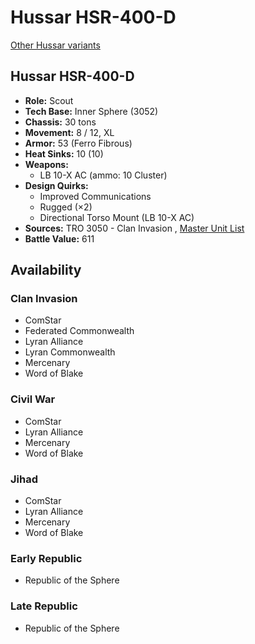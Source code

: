 # Hussar HSR-400-D 

[Other Hussar variants](../hussar.md) 

## Hussar HSR-400-D 

- **Role:** Scout 
- **Tech Base:** Inner Sphere (3052) 
- **Chassis:** 30 tons 
- **Movement:** 8 / 12, XL 
- **Armor:** 53 (Ferro Fibrous) 
- **Heat Sinks:** 10 (10) 
- **Weapons:** 
  - LB 10-X AC (ammo: 10 Cluster) 
- **Design Quirks:** 
  - Improved Communications 
  - Rugged (×2) 
  - Directional Torso Mount (LB 10-X AC) 
- **Sources:** TRO 3050 - Clan Invasion , [Master Unit List](http://masterunitlist.info/Unit/Details/1589/hussar-hsr-400-d) 
- **Battle Value:** 611 

## Availability 

### Clan Invasion 

- ComStar 
- Federated Commonwealth 
- Lyran Alliance 
- Lyran Commonwealth 
- Mercenary 
- Word of Blake 

### Civil War 

- ComStar 
- Lyran Alliance 
- Mercenary 
- Word of Blake 

### Jihad 

- ComStar 
- Lyran Alliance 
- Mercenary 
- Word of Blake 

### Early Republic 

- Republic of the Sphere 

### Late Republic 

- Republic of the Sphere 

